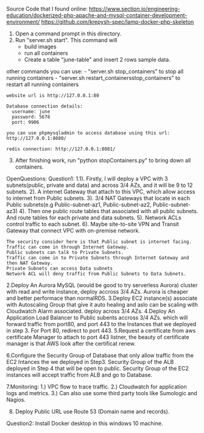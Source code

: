 Source Code that I found online:
https://www.section.io/engineering-education/dockerized-php-apache-and-mysql-container-development-environment/
https://github.com/krepysh-spec/lamp-docker-php-skeleton


1. Open a command prompt in this directory.
2. Run "server.sh start". This command will
    -  build images
    -  run all containers
    -  Create a table "june-table" and insert 2 rows sample data.

  other commands you can use:
    - "server.sh stop_containers" to stop all running containers
    - "server.sh restart_containersstop_containers" to restart all running containers


    website url is http://127.0.0.1:80

    Database connection details:
      username: june
      password: 5678
      port: 9906

    you can use phpmysqladmin to access database using this url: http://127.0.0.1:8080/

    redis connection: http://127.0.0.1:8081/

3. After finishing work, run "python stopContainers.py" to bring down all containers.


OpenQuestions:
  Question1:
  1.1). Firstly, I will deploy a VPC with 3 subnets(public, private and data) and across 3/4 AZs, and it will be 9 to 12 subnets.
    2). A internet Gateway that attach to this VPC, which allow access to internet from Public subnets.
    3). 3/4 NAT Gateways that locate in each Public subnets(e.g Public-subnet-az1, Public-subnet-az2, Public-subnet-az3)
    4). Then one public route tables that associated with all public subnets. And route tables for each private and data subnets.
    5). Network ACLs control traffic to each subnet.
    6). Maybe site-to-site VPN and Transit Gateway that connect VPC with on-premise network.

    The security consider here is that Public subnet is internet facing. Traffic can come in through Internet Gateway. 
    Public subnets can talk to Private Subnets.
    Traffic can come in to Private Subnets through Internet Gateway and then NAT Gateway.
    Private Subnets can access Data subnets
    Network ACL will deny traffic from Public Subnets to Data Subnets.

  2.Deploy An Aurora MySQL (would be good to try serverless Aurora) cluster with read and write instance, deploy accross 3/4 AZs. 
    Aurora is cheaper and better performace than normalRDS.
  3.Deploy EC2 instance(s) associate with Autoscaling Group that give it auto healing and aslo can be scaling with Cloudwatch Alarm associated. deploy across 3/4 AZs.
  4.Deploy An Application Load Balancer to Public subents accross 3/4 AZs. which will forward traffic from port80, and port 443 to the Instances that we deployed in step 3.
    For Port 80, redirect to port 443.
  5.Request a certificate from aws certificate Manager to attach to port 443 listner, the beauty of certificate manager is that AWS look after the certificat renew.

  6.Configure the Security Group of Database that only allow traffic from the EC2 Intances the we deployed in Step3.
    Security Group of the ALB deployed in Step 4 that will be open to public.
    Security Group of the EC2 instances will accept traffic from ALB and go to Database.
  
  7.Monitoring:
    1.) VPC flow to trace traffic.
    2.) Cloudwatch for application logs and metrics.
    3.) Can also use some third party tools like Sumologic and Nagios.

  8. Deploy Public URL use Route 53 (Domain name and records).

  Question2:
    Install Docker desktop in this windows 10 machine.


    


